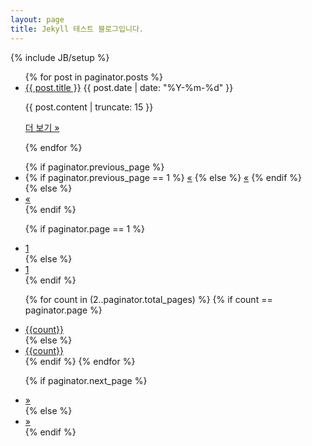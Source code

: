 ```yaml
---
layout: page
title: Jekyll 테스트 블로그입니다.
---
```

{% include JB/setup %}

<ul>
{% for post in paginator.posts %}
  <li>
    <a href="{{ BASE_PATH }}{{ post.url }}"><span>{{ post.title }}</span></a>
    <span>{{ post.date | date: "%Y-%m-%d" }}</span>
    <p>{{ post.content | truncate: 15 }}</p>
    <p><a class="btn js-btn" href="{{ BASE_PATH }}{{ post.url }}">더 보기 &raquo;</a></p>
  </li>
{% endfor %}
</ul>

<div class="pagination">
  <ul>
{% if paginator.previous_page %}
    <li>
  {% if paginator.previous_page == 1 %}
      <a href="{{ BASE_PATH }}/">&laquo;</a>
  {% else %}
      <a href="{{ BASE_PATH }}/page{{paginator.previous_page}}">&laquo;</a>
  {% endif %}
    </li>
{% else %}
    <li class="disabled">
      <a href="#">&laquo;</a>
    </li>
{% endif %}

{% if paginator.page == 1 %}
    <li class="active">
      <a href="#">1</a>
    </li>
{% else %}
    <li>
      <a href="{{ BASE_PATH }}/">1</a>
    </li>
{% endif %}

{% for count in (2..paginator.total_pages) %}
  {% if count == paginator.page %}
    <li class="active">
      <a href="#">{{count}}</a>
    </li>
  {% else %}
    <li>
      <a href="{{ BASE_PATH }}/page{{count}}">{{count}}</a>
    </li>
  {% endif %}
{% endfor %}

{% if paginator.next_page %}
    <li>
      <a href="{{ BASE_PATH }}/page{{paginator.next_page}}">&raquo;</a>
    </li>
{% else %}
    <li class="disabled">
      <a href="#">&raquo;</a>
    </li>
{% endif %}
  </ul>
</div>
